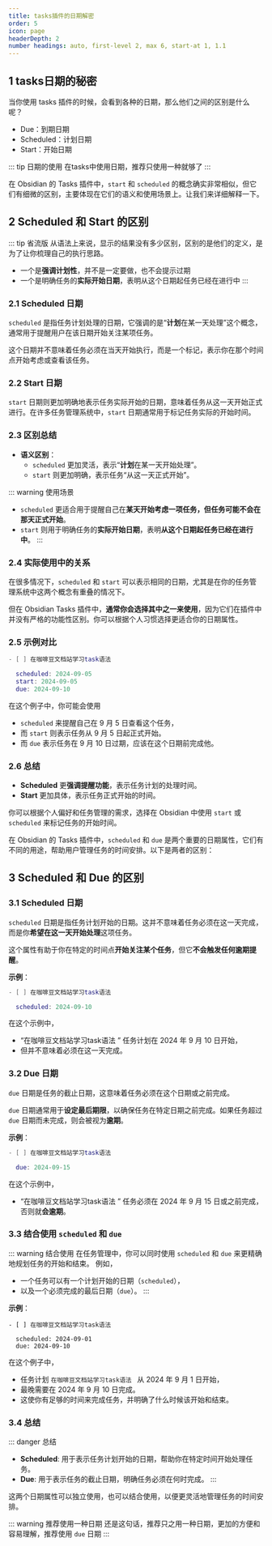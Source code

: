 ```yaml
---
title: tasks插件的日期解密
order: 5
icon: page
headerDepth: 2
number headings: auto, first-level 2, max 6, start-at 1, 1.1
---
```

## 1 tasks日期的秘密

当你使用  tasks 插件的时候，会看到各种的日期，那么他们之间的区别是什么呢？

- Due：到期日期
- Scheduled：计划日期
- Start：开始日期

::: tip 日期的使用
在tasks中使用日期，推荐只使用一种就够了
:::

在 Obsidian 的 Tasks 插件中，`start` 和 `scheduled` 的概念确实非常相似，但它们有细微的区别，主要体现在它们的语义和使用场景上。让我们来详细解释一下。

## 2 Scheduled 和 Start 的区别

::: tip 省流版
从语法上来说，显示的结果没有多少区别，区别的是他们的定义，是为了让你梳理自己的执行思路。
- 一个是**强调计划性**，并不是一定要做，也不会提示过期
- 一个是明确任务的**实际开始日期**，表明从这个日期起任务已经在进行中
:::

### 2.1 Scheduled 日期
`scheduled` 是指任务计划处理的日期，它强调的是“**计划**在某一天处理”这个概念，通常用于提醒用户在该日期开始关注某项任务。

这个日期并不意味着任务必须在当天开始执行，而是一个标记，表示你在那个时间点开始考虑或查看该任务。

### 2.2 Start 日期
`start` 日期则更加明确地表示任务实际开始的日期，意味着任务从这一天开始正式进行。在许多任务管理系统中，`start` 日期通常用于标记任务实际的开始时间。

### 2.3 区别总结
- **语义区别**：
  - `scheduled` 更加灵活，表示“**计划**在某一天开始处理”。
  - `start` 则更加明确，表示任务“从这一天正式开始”。

::: warning 使用场景
  - `scheduled` 更适合用于提醒自己在**某天开始考虑一项任务，但任务可能不会在那天正式开始**。
  - `start` 则用于明确任务的**实际开始日期**，表明**从这个日期起任务已经在进行中**。
:::

### 2.4 实际使用中的关系

在很多情况下，`scheduled` 和 `start` 可以表示相同的日期，尤其是在你的任务管理系统中这两个概念有重叠的情况下。

但在 Obsidian Tasks 插件中，**通常你会选择其中之一来使用**，因为它们在插件中并没有严格的功能性区别。你可以根据个人习惯选择更适合你的日期属性。

### 2.5 示例对比
```lua
- [ ] 在咖啡豆文档站学习task语法 

  scheduled: 2024-09-05
  start: 2024-09-05
  due: 2024-09-10
```
在这个例子中，你可能会使用 
- `scheduled` 来提醒自己在 9 月 5 日查看这个任务，
- 而 `start` 则表示任务从 9 月 5 日起正式开始。
- 而 `due` 表示任务在 9 月 10 日过期，应该在这个日期前完成他。

### 2.6 总结
- **Scheduled** 更**强调提醒功能**，表示任务计划的处理时间。
- **Start** 更加具体，表示任务正式开始的时间。

你可以根据个人偏好和任务管理的需求，选择在 Obsidian 中使用 `start` 或 `scheduled` 来标记任务的开始时间。


在 Obsidian 的 Tasks 插件中，`scheduled` 和 `due` 是两个重要的日期属性，它们有不同的用途，帮助用户管理任务的时间安排。以下是两者的区别：

## 3 Scheduled 和 Due 的区别
### 3.1 Scheduled 日期
`scheduled` 日期是指任务计划开始的日期。这并不意味着任务必须在这一天完成，而是你**希望在这一天开始处理**这项任务。

这个属性有助于你在特定的时间点**开始关注某个任务**，但它**不会触发任何逾期提醒**。

**示例**：
```lua
- [ ] 在咖啡豆文档站学习task语法 

  scheduled: 2024-09-10
```
在这个示例中，
- “在咖啡豆文档站学习task语法 ” 任务计划在 2024 年 9 月 10 日开始，
- 但并不意味着必须在这一天完成。

### 3.2 Due 日期
`due` 日期是任务的截止日期，这意味着任务必须在这个日期或之前完成。

`due` 日期通常用于**设定最后期限**，以确保任务在特定日期之前完成。如果任务超过 `due` 日期而未完成，则会被视为**逾期**。

**示例**：
```lua
- [ ] 在咖啡豆文档站学习task语法 

  due: 2024-09-15
```

在这个示例中，
- “在咖啡豆文档站学习task语法 ” 任务必须在 2024 年 9 月 15 日或之前完成，否则就**会逾期**。

### 3.3 结合使用 `scheduled` 和 `due`

::: warning 结合使用
在任务管理中，你可以同时使用 `scheduled` 和 `due` 来更精确地规划任务的开始和结束。
例如，
- 一个任务可以有一个计划开始的日期（`scheduled`），
- 以及一个必须完成的最后日期（`due`）。
:::


**示例**：
```tasks
- [ ] 在咖啡豆文档站学习task语法 
  
  scheduled: 2024-09-01
  due: 2024-09-10
```
在这个例子中，
- 任务计划 `在咖啡豆文档站学习task语法 `  从 2024 年 9 月 1 日开始，
- 最晚需要在 2024 年 9 月 10 日完成。
- 这使你有足够的时间来完成任务，并明确了什么时候该开始和结束。

### 3.4 总结

::: danger 总结
- **Scheduled**: 用于表示任务计划开始的日期，帮助你在特定时间开始处理任务。
- **Due**: 用于表示任务的截止日期，明确任务必须在何时完成。
:::


这两个日期属性可以独立使用，也可以结合使用，以便更灵活地管理任务的时间安排。

::: warning 推荐使用一种日期
还是这句话，推荐只之用一种日期，更加的方便和容易理解，推荐使用 `due` 日期
:::


